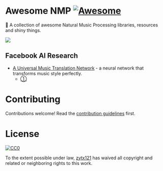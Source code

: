 # Awesome NMP [![Awesome](https://cdn.rawgit.com/sindresorhus/awesome/d7305f38d29fed78fa85652e3a63e154dd8e8829/media/badge.svg)](https://github.com/sindresorhus/awesome)

🐢 A collection of awesome Natural Music Processing libraries, resources and shiny things.

![](https://user-gold-cdn.xitu.io/2018/5/5/1632fb2049005b8d?imageView2/0/w/1280/h/960/format/webp/ignore-error/1)


## Facebook AI Research
* [A Universal Music Translation Network](https://arxiv.org/pdf/1805.07848.pdf) - a neural network that transforms music style perfectly.
  * [①](https://mp.weixin.qq.com/s?__biz=MzI3MTA0MTk1MA==&mid=2652019174&idx=4&sn=28ed7b5cb44909a877e82db5f2cf1805&chksm=f121ed17c6566401efbb140982cb426dd8868f408dfcb59488c573a07ff4f9a3f2d7a2678f50&scene=0#rd)


# Contributing

Contributions welcome! Read the [contribution guidelines](CONTRIBUTING.md) first.

# License

[![CC0](http://i.creativecommons.org/p/zero/1.0/88x31.png)](http://creativecommons.org/publicdomain/zero/1.0/)

To the extent possible under law, [zytx121](https://github.com/zytx121) has waived all copyright and related or neighboring rights to this work.
